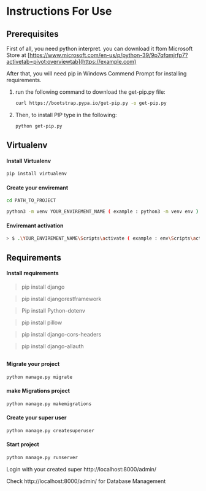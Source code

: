 

# Instructions For Use


## Prerequisites

First of all, you need python interpret.
you can download it ftom Microsoft Store at [https://www.microsoft.com/en-us/p/python-39/9p7qfqmjrfp7?activetab=pivot:overviewtab](https://example.com)

After that, you will need pip in Windows Commend Prompt for installing requirements.

1. run the following command to download the get-pip.py file:
    ```sh
    curl https://bootstrap.pypa.io/get-pip.py -o get-pip.py
    ```
2. Then, to install PIP type in the following:
    ```sh
    python get-pip.py
    ```

## Virtualenv

#### Install Virtualenv
```sh
pip install virtualenv
```

#### Create your enviremant
```sh
cd PATH_TO_PROJECT 

python3 -m venv YOUR_ENVIREMENT_NAME ( example : python3 -m venv env )
```

#### Enviremant activation
```sh
> $ .\YOUR_ENVIREMENT_NAME\Scripts\activate ( example : env\Scripts\activate)
```

## Requirements

#### Install requirements


>pip install django

>pip install djangorestframework

>Pip install Python-dotenv

>pip install pillow

>pip install django-cors-headers

>pip install django-allauth



##

#### Migrate your project
```sh
python manage.py migrate
```

#### make Migrations project
```sh
python manage.py makemigrations
```

#### Create your super user
```sh
python manage.py createsuperuser
```

#### Start project
```sh
python manage.py runserver
```

Login with your created super http://localhost:8000/admin/

Check http://localhost:8000/admin/ for Database Management
